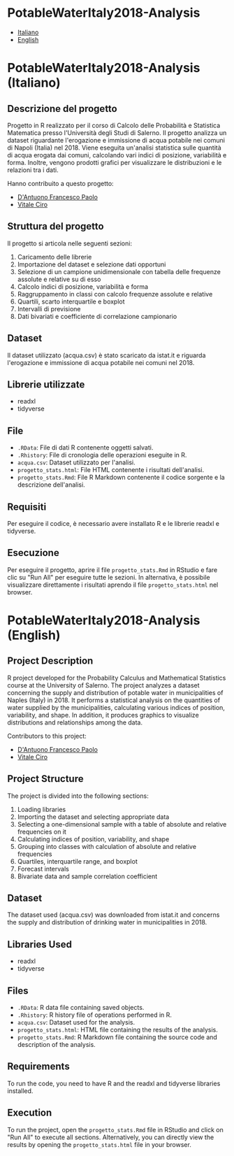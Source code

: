 # PotableWaterItaly2018-Analysis
- [Italiano](#italiano)
- [English](#english)



<a name="italiano"></a>
# PotableWaterItaly2018-Analysis (Italiano)

## Descrizione del progetto

Progetto in R realizzato per il corso di Calcolo delle Probabilità e Statistica Matematica presso l'Università degli Studi di Salerno. Il progetto analizza un dataset riguardante l'erogazione e immissione di acqua potabile nei comuni di Napoli (Italia) nel 2018. Viene eseguita un'analisi statistica sulle quantità di acqua erogata dai comuni, calcolando vari indici di posizione, variabilità e forma. Inoltre, vengono prodotti grafici per visualizzare le distribuzioni e le relazioni tra i dati.

Hanno contribuito a questo progetto:
* [D'Antuono Francesco Paolo](https://github.com/CpDant)
* [Vitale Ciro](https://github.com/cirovitale)

## Struttura del progetto
Il progetto si articola nelle seguenti sezioni:
1.  Caricamento delle librerie
2.  Importazione del dataset e selezione dati opportuni
3.  Selezione di un campione unidimensionale con tabella delle frequenze assolute e relative su di esso
4.  Calcolo indici di posizione, variabilità e forma
5.  Raggruppamento in classi con calcolo frequenze assolute e relative
6.  Quartili, scarto interquartile e boxplot
7.  Intervalli di previsione
8.  Dati bivariati e coefficiente di correlazione campionario

## Dataset
Il dataset utilizzato (acqua.csv) è stato scaricato da istat.it e riguarda l'erogazione e immissione di acqua potabile nei comuni nel 2018.

## Librerie utilizzate
-   readxl
-   tidyverse

## File
-   `.RData`: File di dati R contenente oggetti salvati.
-   `.Rhistory`: File di cronologia delle operazioni eseguite in R.
-   `acqua.csv`: Dataset utilizzato per l'analisi.
-   `progetto_stats.html`: File HTML contenente i risultati dell'analisi.
-   `progetto_stats.Rmd`: File R Markdown contenente il codice sorgente e la descrizione dell'analisi.

## Requisiti
Per eseguire il codice, è necessario avere installato R e le librerie readxl e tidyverse.

## Esecuzione
Per eseguire il progetto, aprire il file `progetto_stats.Rmd` in RStudio e fare clic su "Run All" per eseguire tutte le sezioni. In alternativa, è possibile visualizzare direttamente i risultati aprendo il file `progetto_stats.html` nel browser.



<a name="english"></a>
# PotableWaterItaly2018-Analysis (English)

## Project Description

R project developed for the Probability Calculus and Mathematical Statistics course at the University of Salerno. The project analyzes a dataset concerning the supply and distribution of potable water in municipalities of Naples (Italy) in 2018. It performs a statistical analysis on the quantities of water supplied by the municipalities, calculating various indices of position, variability, and shape. In addition, it produces graphics to visualize distributions and relationships among the data.

Contributors to this project:

-   [D'Antuono Francesco Paolo](https://github.com/CpDant)
-   [Vitale Ciro](https://github.com/cirovitale)

## Project Structure

The project is divided into the following sections:

1.  Loading libraries
2.  Importing the dataset and selecting appropriate data
3.  Selecting a one-dimensional sample with a table of absolute and relative frequencies on it
4.  Calculating indices of position, variability, and shape
5.  Grouping into classes with calculation of absolute and relative frequencies
6.  Quartiles, interquartile range, and boxplot
7.  Forecast intervals
8.  Bivariate data and sample correlation coefficient

## Dataset

The dataset used (acqua.csv) was downloaded from istat.it and concerns the supply and distribution of drinking water in municipalities in 2018.

## Libraries Used

-   readxl
-   tidyverse

## Files

-   `.RData`: R data file containing saved objects.
-   `.Rhistory`: R history file of operations performed in R.
-   `acqua.csv`: Dataset used for the analysis.
-   `progetto_stats.html`: HTML file containing the results of the analysis.
-   `progetto_stats.Rmd`: R Markdown file containing the source code and description of the analysis.

## Requirements

To run the code, you need to have R and the readxl and tidyverse libraries installed.

## Execution

To run the project, open the `progetto_stats.Rmd` file in RStudio and click on "Run All" to execute all sections. Alternatively, you can directly view the results by opening the `progetto_stats.html` file in your browser.
